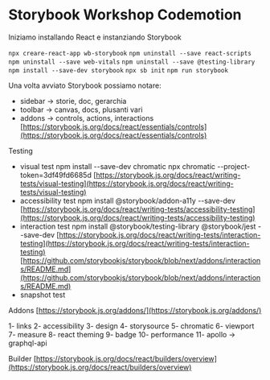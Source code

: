 # Storybook Workshop Codemotion

Iniziamo installando React e instanziando Storybook

`npx creare-react-app wb-storybook`
`npm uninstall --save react-scripts`
`npm uninstall --save web-vitals`
`npm uninstall --save @testing-library`
`npm install --save-dev storybook`
`npx sb init`
`npm run storybook`

Una volta avviato Storybook possiamo notare:
- sidebar -> storie, doc, gerarchia
- toolbar -> canvas, docs, plusanti vari
- addons -> controls, actions, interactions
[https://storybook.js.org/docs/react/essentials/controls](https://storybook.js.org/docs/react/essentials/controls)

Testing
- visual test
	npm install --save-dev chromatic
	npx chromatic --project-token=3df49fd6685d
	[https://storybook.js.org/docs/react/writing-tests/visual-testing](https://storybook.js.org/docs/react/writing-tests/visual-testing)
- accessibility test
	npm install @storybook/addon-a11y --save-dev
	[https://storybook.js.org/docs/react/writing-tests/accessibility-testing](https://storybook.js.org/docs/react/writing-tests/accessibility-testing)
- interaction test
	npm install @storybook/testing-library @storybook/jest --save-dev
	[https://storybook.js.org/docs/react/writing-tests/interaction-testing](https://storybook.js.org/docs/react/writing-tests/interaction-testing)
	[https://github.com/storybookjs/storybook/blob/next/addons/interactions/README.md](https://github.com/storybookjs/storybook/blob/next/addons/interactions/README.md)
- snapshot test


Addons
[https://storybook.js.org/addons/](https://storybook.js.org/addons/)

1- links
2- accessibility
3- design
4- storysource
5- chromatic
6- viewport
7- measure
8- react theming
9- badge
10- performance
11- apollo -> graphql-api

Builder
[https://storybook.js.org/docs/react/builders/overview](https://storybook.js.org/docs/react/builders/overview)
